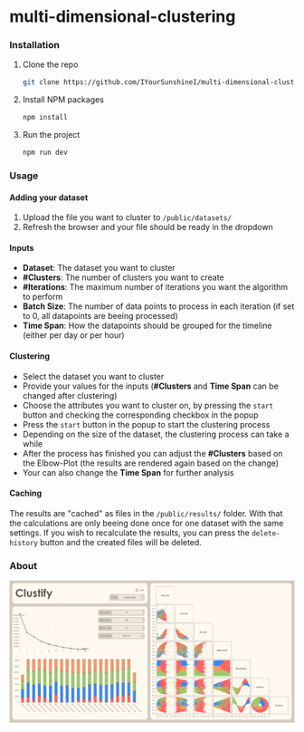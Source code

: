 # multi-dimensional-clustering

### Installation

1. Clone the repo
   ```sh
   git clone https://github.com/IYourSunshineI/multi-dimensional-clustering.git
   ```
2. Install NPM packages
   ```sh
   npm install
   ```
3. Run the project
   ```sh
   npm run dev
   ```

### Usage

#### Adding your dataset
1. Upload the file you want to cluster to ```/public/datasets/```
2. Refresh the browser and your file should be ready in the dropdown

#### Inputs
- **Dataset**: The dataset you want to cluster
- **#Clusters**: The number of clusters you want to create
- **#Iterations**: The maximum number of iterations you want the algorithm to perform
- **Batch Size**: The number of data points to process in each iteration (if set to 0, all datapoints are beeing processed)
- **Time Span**: How the datapoints should be grouped for the timeline (either per day or per hour)

#### Clustering
- Select the dataset you want to cluster
- Provide your values for the inputs (**#Clusters** and **Time Span** can be changed after clustering)
- Choose the attributes you want to cluster on, by pressing the ```start``` button and checking the corresponding checkbox in the popup 
- Press the ```start``` button in the popup to start the clustering process
- Depending on the size of the dataset, the clustering process can take a while
- After the process has finished you can adjust the **#Clusters** based on the Elbow-Plot (the results are rendered again based on the change)
- Your can also change the **Time Span** for further analysis

#### Caching
The results are "cached" as files in the ```/public/results/``` folder. With that the calculations are only beeing done once for one dataset with the same settings.
If you wish to recalculate the results, you can press the ```delete-history``` button and the created files will be deleted.


### About
![image](https://github.com/IYourSunshineI/multi-dimensional-clustering/blob/main/img/Screenshot.png)
